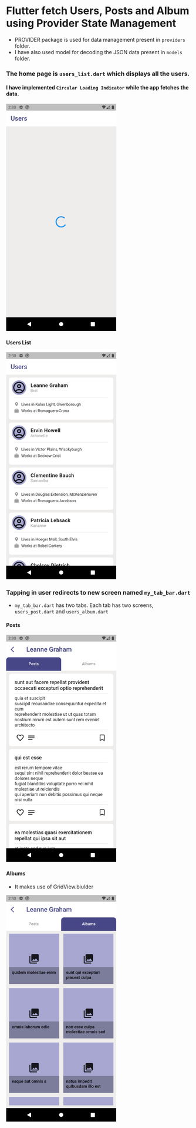 # Flutter fetch Users, Posts and Album using Provider State Management

- PROVIDER package is used for data management present in ```providers``` folder.
- I have also used model for decoding the JSON data present in ```models``` folder.

### The home page is ```users_list.dart``` which displays all the users.
#### I have implemented ```Circular Loading Indicator``` while the app fetches the data.
<img src="screenshots/1.png" width="300">

#### Users List
<img src="screenshots/2.png" width="300">

### Tapping in user redirects to new screen named ```my_tab_bar.dart```
- ``my_tab_bar.dart`` has two tabs. Each tab has two screens, ```users_post.dart``` and ```users_album.dart```
#### Posts
<img src="screenshots/3.png" width="300">

#### Albums
- It makes use of GridView.biulder
<img src="screenshots/4.png" width="300">

